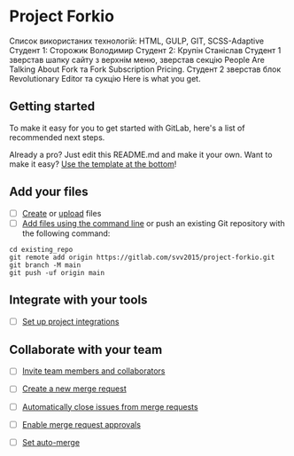 # Project Forkio
Список використаних технологій: HTML, GULP, GIT, SCSS-Adaptive
Студент 1: Сторожик Володимир
Студент 2: Крупін Станіслав
Студент 1 зверстав шапку сайту з верхнім меню, зверстав секцію People Are Talking About Fork та Fork Subscription Pricing.
Студент 2 зверстав блок Revolutionary Editor та сукцію Here is what you get.



## Getting started

To make it easy for you to get started with GitLab, here's a list of recommended next steps.

Already a pro? Just edit this README.md and make it your own. Want to make it easy? [Use the template at the bottom](#editing-this-readme)!

## Add your files

- [ ] [Create](https://docs.gitlab.com/ee/user/project/repository/web_editor.html#create-a-file) or [upload](https://docs.gitlab.com/ee/user/project/repository/web_editor.html#upload-a-file) files
- [ ] [Add files using the command line](https://docs.gitlab.com/ee/gitlab-basics/add-file.html#add-a-file-using-the-command-line) or push an existing Git repository with the following command:

```
cd existing_repo
git remote add origin https://gitlab.com/svv2015/project-forkio.git
git branch -M main
git push -uf origin main
```

## Integrate with your tools

- [ ] [Set up project integrations](https://gitlab.com/svv2015/project-forkio/-/settings/integrations)

## Collaborate with your team

- [ ] [Invite team members and collaborators](https://docs.gitlab.com/ee/user/project/members/)
- [ ] [Create a new merge request](https://docs.gitlab.com/ee/user/project/merge_requests/creating_merge_requests.html)
- [ ] [Automatically close issues from merge requests](https://docs.gitlab.com/ee/user/project/issues/managing_issues.html#closing-issues-automatically)
- [ ] [Enable merge request approvals](https://docs.gitlab.com/ee/user/project/merge_requests/approvals/)
- [ ] [Set auto-merge](https://docs.gitlab.com/ee/user/project/merge_requests/merge_when_pipeline_succeeds.html)

